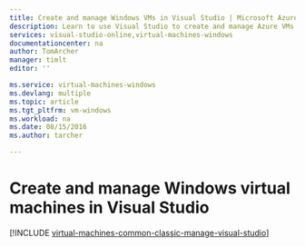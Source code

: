 ```yaml
---
title: Create and manage Windows VMs in Visual Studio | Microsoft Azure
description: Learn to use Visual Studio to create and manage Azure VMs running Windows
services: visual-studio-online,virtual-machines-windows
documentationcenter: na
author: TomArcher
manager: timlt
editor: ''

ms.service: virtual-machines-windows
ms.devlang: multiple
ms.topic: article
ms.tgt_pltfrm: vm-windows
ms.workload: na
ms.date: 08/15/2016
ms.author: tarcher

---
```

# Create and manage Windows virtual machines in Visual Studio
[!INCLUDE [virtual-machines-common-classic-manage-visual-studio](../../includes/virtual-machines-common-classic-manage-visual-studio.md)]

